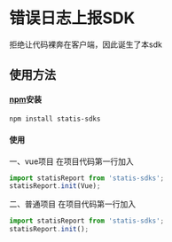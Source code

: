 # 错误日志上报SDK

拒绝让代码裸奔在客户端，因此诞生了本sdk

## 使用方法

#### [npm](https://www.npmjs.com/)安装

```bash
npm install statis-sdks
```

#### 使用

一、vue项目
在项目代码第一行加入
```js
import statisReport from 'statis-sdks';
statisReport.init(Vue);
```

二、普通项目
在项目代码第一行加入
```js
import statisReport from 'statis-sdks';
statisReport.init();
```